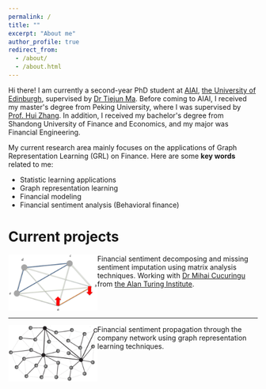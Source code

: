 ```yaml
---
permalink: /
title: ""
excerpt: "About me"
author_profile: true
redirect_from: 
  - /about/
  - /about.html
---
```


Hi there! I am currently a second-year PhD student at [AIAI](http://web.inf.ed.ac.uk/aiai), [the University of Edinburgh](https://www.ed.ac.uk/), supervised by [Dr Tiejun Ma](https://www.turing.ac.uk/people/researchers/tiejun-ma). Before coming to AIAI, I received my master's degree from Peking University, where I was supervised by [Prof. Hui Zhang](https://econ.pku.edu.cn/szdw/zzjs/ybjs/sjjxx/327512.htm). In addition, I received my bachelor's degree from Shandong University of Finance and Economics, and my major was Financial Engineering.

My current research area mainly focuses on the applications of Graph Representation Learning (GRL) on Finance. Here are some **key words** related to me:

* Statistic learning applications
* Graph representation learning
* Financial modeling
* Financial sentiment analysis (Behavioral finance)


Current projects
======

<img src="/images/Pic_1.png" align="left" width="180" height="114">

Financial sentiment decomposing and missing sentiment imputation using matrix analysis techniques. Working with [Dr Mihai Cucuringu](http://www.stats.ox.ac.uk/~cucuring/) from [the Alan Turing Institute](https://www.turing.ac.uk/).

<br clear="left"/>

---

<img src="/images/Pic_2.png" align="left" width="180" height="114">

Financial sentiment propagation through the company network using graph representation learning techniques.


